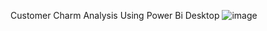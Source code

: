 Customer Charm Analysis Using Power Bi Desktop
![image](https://github.com/user-attachments/assets/edba092e-bd10-4b75-9411-6f893992f25d)

